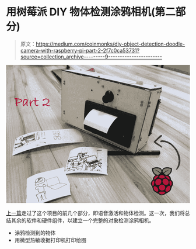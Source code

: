 # 用树莓派 DIY 物体检测涂鸦相机(第二部分)

> 原文：<https://medium.com/coinmonks/diy-object-detection-doodle-camera-with-raspberry-pi-part-2-2f7c0ca53731?source=collection_archive---------9----------------------->

![](img/0f4f6f1341a7b3845af24271c194c85d.png)

[上一篇](/coinmonks/diy-object-detection-doodle-camera-with-raspberry-pi-part-1-f2652872c6f5)走过了这个项目的前几个部分，即语音激活和物体检测。这一次，我们将总结其余的软件和硬件组件，以建立一个完整的对象检测涂鸦相机。

*   涂鸦检测到的物体
*   用微型热敏收据打印机打印绘图